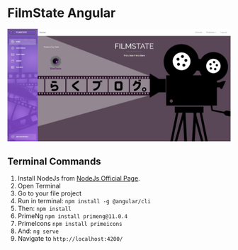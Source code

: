 # FilmState Angular


![alt text](src/assets/img/opt_lbd_angular_thumbnail.jpg)

## Terminal Commands

1. Install NodeJs from [NodeJs Official Page](https://nodejs.org/en).
2. Open Terminal
3. Go to your file project
4. Run in terminal: ```npm install -g @angular/cli```
5. Then: ```npm install```
6. PrimeNg ```npm install primeng@11.0.4```
7. PrimeIcons ```npm install primeicons```
8. And: ```ng serve```
9. Navigate to `http://localhost:4200/`
 

